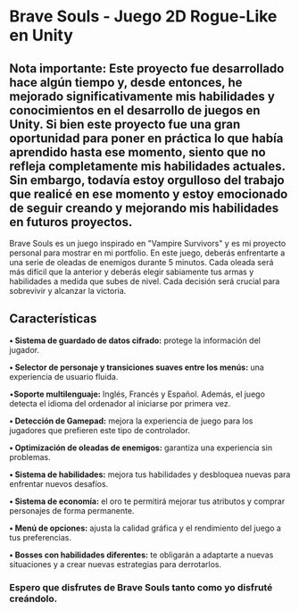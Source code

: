 # Brave Souls - Juego 2D Rogue-Like en Unity


## **Nota importante: Este proyecto fue desarrollado hace algún tiempo y, desde entonces, he mejorado significativamente mis habilidades y conocimientos en el desarrollo de juegos en Unity. Si bien este proyecto fue una gran oportunidad para poner en práctica lo que había aprendido hasta ese momento, siento que no refleja completamente mis habilidades actuales.** Sin embargo, todavía estoy orgulloso del trabajo que realicé en ese momento y estoy emocionado de seguir creando y mejorando mis habilidades en futuros proyectos.

Brave Souls es un juego inspirado en "Vampire Survivors" y es mi proyecto personal para mostrar en mi portfolio. En este juego, deberás enfrentarte a una serie de oleadas de enemigos durante 5 minutos. Cada oleada será más difícil que la anterior y deberás elegir sabiamente tus armas y habilidades a medida que subes de nivel. Cada decisión será crucial para sobrevivir y alcanzar la victoria.

## **Características**

**• Sistema de guardado de datos cifrado:** protege la información del jugador.

**• Selector de personaje y transiciones suaves entre los menús:** una experiencia de usuario fluida.

•**Soporte multilenguaje:** Inglés, Francés y Español. Además, el juego detecta el idioma del ordenador al iniciarse por primera vez.

**• Detección de Gamepad:** mejora la experiencia de juego para los jugadores que prefieren este tipo de controlador.

**• Optimización de oleadas de enemigos:** garantiza una experiencia sin problemas.

**• Sistema de habilidades:** mejora tus habilidades y desbloquea nuevas para enfrentar nuevos desafíos.

**• Sistema de economía:** el oro te permitirá mejorar tus atributos y comprar personajes de forma permanente.

**• Menú de opciones:** ajusta la calidad gráfica y el rendimiento del juego a tus preferencias.

**• Bosses con habilidades diferentes:** te obligarán a adaptarte a nuevas situaciones y a crear nuevas estrategias para derrotarlos.

### **Espero que disfrutes de Brave Souls tanto como yo disfruté creándolo.**
